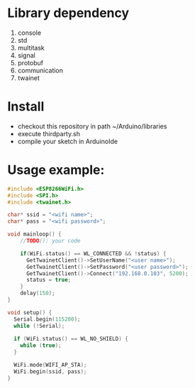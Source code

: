 # Library dependency
1. console
2. std
3. multitask
4. signal
5. protobuf
6. communication
7. twainet

# Install
- checkout this repository in path ~/Arduino/libraries
- execute thirdparty.sh
- compile your sketch in ArduinoIde

# Usage example:
``` cpp
#include <ESP8266WiFi.h>
#include <SPI.h>
#include <twainet.h>

char* ssid = "<wifi name>";
char* pass = "<wifi password>";

void mainloop() {
    //TODO(): your code

    if(WiFi.status() == WL_CONNECTED && !status) {
      GetTwainetClient()->SetUserName("<user name>");
      GetTwainetClient()->SetPassword("<user password>");
      GetTwainetClient()->Connect("192.168.0.103", 5200);
      status = true;
    }
    delay(150);
}

void setup() {
  Serial.begin(115200);
  while (!Serial);
  
  if (WiFi.status() == WL_NO_SHIELD) {
    while (true);
  }

  WiFi.mode(WIFI_AP_STA);
  WiFi.begin(ssid, pass);
}

```